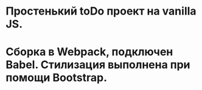 # Простенький toDo проект на vanilla JS. 
#
# Сборка в Webpack, подключен Babel. Стилизация выполнена при помощи Bootstrap.
#
#